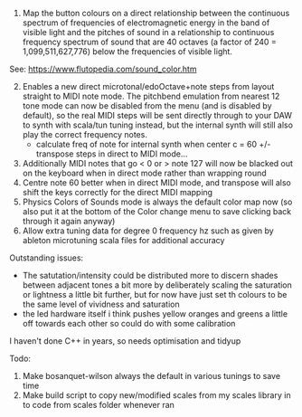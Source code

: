1) Map the button colours on a direct relationship between the continuous spectrum of frequencies of electromagnetic energy in the band of visible light and the pitches of sound in a relationship to continuous frequency spectrum of sound that are 40 octaves (a factor of 240 = 1,099,511,627,776) below the frequencies of visible light.

See: https://www.flutopedia.com/sound_color.htm

2) Enables a new direct microtonal/edoOctave+note steps from layout straight to MIDI note mode. The pitchbend emulation from nearest 12 tone mode can now be disabled from the menu (and is disabled by default), so the real MIDI steps will be sent directly through to your DAW to synth with scala/tun tuning instead, but the internal synth will still also play the correct frequency notes.  
   * calculate freq of note for internal synth when center c = 60 +/- transpose steps in direct to MIDI mode...
4) Additionally MIDI notes that go < 0 or > note 127 will now be blacked out on the keyboard when in direct mode rather than wrapping round
4) Centre note 60 better when in direct MIDI mode, and transpose will also shift the keys correctly for the direct MIDI mapping
5) Physics Colors of Sounds mode is always the default color map now (so also put it at the bottom of the Color change menu to save clicking back through it again anyway)
7)   Allow extra tuning data for degree 0 frequency hz such as given by ableton microtuning scala files for additional accuracy

Outstanding issues: 

* The satutation/intensity could be distributed more to discern shades between adjacent tones a bit more by deliberately scaling the saturation or lightness a little bit further, but for now have just set th colours to be the same level of vividness and saturation
* the led hardware itself i think pushes yellow oranges and greens a little off towards each other so could do with some calibration

I haven't done C++ in years, so needs optimisation and tidyup

Todo:

1) Make bosanquet-wilson always the default in various tunings to save time
2) Make build script to copy new/modified scales from my scales library in to code from scales folder whenever ran

